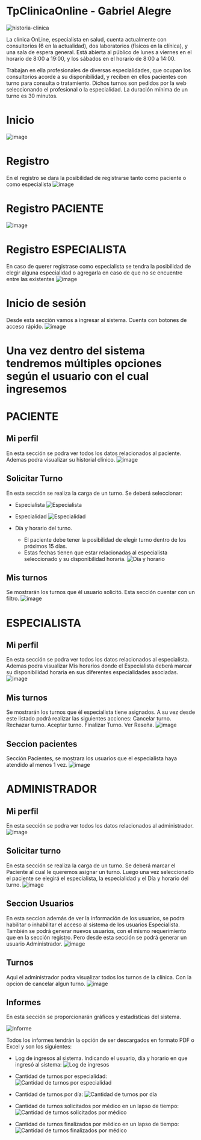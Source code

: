 # TpClinicaOnline - Gabriel Alegre


![historia-clinica](https://github.com/GabrielAlegre/clinicaOnlineTP2LaboIV/assets/86837104/a4ed3863-a6ae-4353-8280-0013f01a4158)

La clínica OnLine, especialista en salud, cuenta actualmente con consultorios (6 en la actualidad),
dos laboratorios (físicos en la clínica), y una sala de espera general. Está abierta al público de lunes a
viernes en el horario de 8:00 a 19:00, y los sábados en el horario de 8:00 a 14:00.

Trabajan en ella profesionales de diversas especialidades, que ocupan los consultorios acorde a su
disponibilidad, y reciben en ellos pacientes con turno para consulta o tratamiento. Dichos turnos son
pedidos por la web seleccionando el profesional o la especialidad. La duración mínima de un turno es
30 minutos.

# Inicio

![image](https://github.com/GabrielAlegre/clinicaOnlineTP2LaboIV/assets/86837104/c37d1ce2-d43c-4796-9796-cd105332ffb3)

# Registro
En el registro se dara la posibilidad de registrarse tanto como paciente o como especialista
![image](https://github.com/GabrielAlegre/clinicaOnlineTP2LaboIV/assets/86837104/18ccde15-65fd-4995-adae-f8ab28506dc2)

# Registro PACIENTE
![image](https://github.com/GabrielAlegre/clinicaOnlineTP2LaboIV/assets/86837104/80a720c9-7dd2-4890-aab0-bd7e285f053d)

# Registro ESPECIALISTA
En caso de querer registrase como especialista se tendra la posibilidad de elegir alguna especialidad o agregarla en caso de que no se encuentre entre las existentes
![image](https://github.com/GabrielAlegre/clinicaOnlineTP2LaboIV/assets/86837104/70e4817b-5106-4d13-8a70-297a9636de27)

# Inicio de sesión
Desde esta sección vamos a ingresar al sistema. Cuenta con botones de acceso rápido.
![image](https://github.com/GabrielAlegre/clinicaOnlineTP2LaboIV/assets/86837104/13a15596-3c3d-4c49-9d2d-6b3591794f71)

# Una vez dentro del sistema tendremos múltiples opciones según el usuario con el cual ingresemos
# PACIENTE
## Mi perfil
En esta sección se podra ver todos los datos relacionados al paciente. Ademas podra visualizar su historial clinico.
![image](https://github.com/GabrielAlegre/clinicaOnlineTP2LaboIV/assets/86837104/da8dfaa3-535d-4111-9c5e-28d3899e911e)

## Solicitar Turno

En esta sección se realiza la carga de un turno. Se deberá seleccionar:

- Especialista
  ![Especialista](https://github.com/GabrielAlegre/clinicaOnlineTP2LaboIV/assets/86837104/141ae2a9-076f-4ddd-abf7-89dfd54ca350)

- Especialidad
  ![Especialidad](https://github.com/GabrielAlegre/clinicaOnlineTP2LaboIV/assets/86837104/5bcbb157-8037-4ba4-8c45-7c1803dab7ad)

- Día y horario del turno.
  - El paciente debe tener la posibilidad de elegir turno dentro de los próximos 15 días.
  - Estas fechas tienen que estar relacionadas al especialista seleccionado y su disponibilidad horaria.
  ![Día y horario](https://github.com/GabrielAlegre/clinicaOnlineTP2LaboIV/assets/86837104/9abc64fa-28de-4f9e-84aa-46991fd83b4c)

## Mis turnos
Se mostrarán los turnos que él usuario solicitó. Esta sección cuentar con un filtro.
![image](https://github.com/GabrielAlegre/clinicaOnlineTP2LaboIV/assets/86837104/22ec3b75-e157-4a84-9e06-fd926da3dee2)

# ESPECIALISTA
## Mi perfil
En esta sección se podra ver todos los datos relacionados al especialista. Ademas podra visualizar Mis horarios donde  el Especialista deberá marcar su disponibilidad horaria en sus diferentes especialidades asociadas.
![image](https://github.com/GabrielAlegre/clinicaOnlineTP2LaboIV/assets/86837104/bd8d8bc7-5de6-4246-88b7-5f6a6d8f6944)

## Mis turnos
Se mostrarán los turnos que él especialista tiene asignados. A su vez desde este listado podrá realizar las siguientes acciones: Cancelar turno. Rechazar turno. Aceptar turno. Finalizar Turno. Ver Reseña.
![image](https://github.com/GabrielAlegre/clinicaOnlineTP2LaboIV/assets/86837104/d261de23-90de-46f4-b023-43cde1069357)

## Seccion pacientes
Sección Pacientes, se mostrara los usuarios que el especialista haya atendido al menos 1 vez.
![image](https://github.com/GabrielAlegre/clinicaOnlineTP2LaboIV/assets/86837104/16f07053-06e9-49dc-8171-c3087e0c880e)

# ADMINISTRADOR
## Mi perfil
En esta sección se podra ver todos los datos relacionados al administrador.
![image](https://github.com/GabrielAlegre/clinicaOnlineTP2LaboIV/assets/86837104/48d207dd-5060-4882-a9cf-4667f08316d6)

## Solicitar turno
En esta sección se realiza la carga de un turno. Se deberá marcar el Paciente al cual le queremos asignar un turno. Luego una vez seleccionado el paciente se elegirá el especialista, la especialidad y el Día y horario del turno.
![image](https://github.com/GabrielAlegre/clinicaOnlineTP2LaboIV/assets/86837104/7a78f40d-c403-4b13-8de2-5565e3c2641b)

## Seccion Usuarios
En esta seccion además de ver la información de los usuarios, se podra habilitar o inhabilitar el acceso al sistema de los usuarios Especialista. También se podrá generar nuevos usuarios, con el mismo requerimiento que en la sección registro. Pero desde esta sección se podrá generar un usuario Administrador.
![image](https://github.com/GabrielAlegre/clinicaOnlineTP2LaboIV/assets/86837104/ceb08285-6fa2-44ed-93b1-6bc78a64b368)

## Turnos
Aqui el administrador podra visualizar todos los turnos de la clínica. Con la opcion de cancelar algun turno.
![image](https://github.com/GabrielAlegre/clinicaOnlineTP2LaboIV/assets/86837104/a14f8dec-b9cf-4268-8b44-cfac8088c104)

## Informes

En esta sección se proporcionarán gráficos y estadísticas del sistema.

![Informe](https://github.com/GabrielAlegre/clinicaOnlineTP2LaboIV/assets/86837104/cf31b0c8-87cf-4be3-82f2-4a4f24888251)

Todos los informes tendrán la opción de ser descargados en formato PDF o Excel y son los siguientes:

- Log de ingresos al sistema. Indicando el usuario, día y horario en que ingresó al sistema:
  ![Log de ingresos](https://github.com/GabrielAlegre/clinicaOnlineTP2LaboIV/assets/86837104/ca231dcb-45d1-4b5e-8246-2dbbc4b8474b)

- Cantidad de turnos por especialidad:
  ![Cantidad de turnos por especialidad](https://github.com/GabrielAlegre/clinicaOnlineTP2LaboIV/assets/86837104/0d1a43d4-69ed-498e-8960-de19da008332)

- Cantidad de turnos por día:
  ![Cantidad de turnos por día](https://github.com/GabrielAlegre/clinicaOnlineTP2LaboIV/assets/86837104/cd106529-d824-45f5-a035-8e4bfd2d5f2c)

- Cantidad de turnos solicitados por médico en un lapso de tiempo:
  ![Cantidad de turnos solicitados por médico](https://github.com/GabrielAlegre/clinicaOnlineTP2LaboIV/assets/86837104/24184948-563b-453c-9cb5-afb32d5b7467)

- Cantidad de turnos finalizados por médico en un lapso de tiempo:
  ![Cantidad de turnos finalizados por médico](https://github.com/GabrielAlegre/clinicaOnlineTP2LaboIV/assets/86837104/a8d3cdd8-81a4-4a14-84ad-279bd4daf194)



